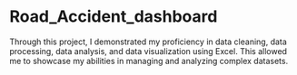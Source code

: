 # Road_Accident_dashboard
Through this project, I demonstrated my proficiency in data cleaning, data processing, data analysis, and data visualization using Excel. This allowed me to showcase my abilities in managing and analyzing complex datasets.
